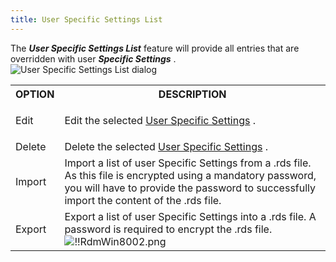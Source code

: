 ```yaml
---
title: User Specific Settings List
---
```

The ***User Specific Settings List*** feature will provide all entries that are overridden with user ***Specific Settings*** .  
![User Specific Settings List dialog](/img/en/rdm/windows/RdmWin8001.png) 

<table>
	<tr>
		<th>
OPTION 
		</th>
		<th>
DESCRIPTION 
		</th>
	</tr>
	<tr>
		<td>
Edit 
		</td>
		<td>

Edit the selected [User Specific Settings](Edit_UserSpecificSettings) . 
		</td>
	</tr>
	<tr>
		<td>
Delete 
		</td>
		<td>
Delete the selected [User Specific Settings](Edit_UserSpecificSettings) . 
		</td>
	</tr>
	<tr>
		<td>
Import 
		</td>
		<td>
Import a list of user Specific Settings from a .rds file. As this file is encrypted using a mandatory password, you will have to provide the password to successfully import the content of the .rds file. 
		</td>
	</tr>
	<tr>
		<td>
Export 
		</td>
		<td>
Export a list of user Specific Settings into a .rds file. A password is required to encrypt the .rds file.  
![!!RdmWin8002.png](/img/en/rdm/windows/RdmWin8002.png) 
		</td>
	</tr>
</table>


